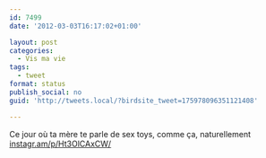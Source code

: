 ```yaml
---
id: 7499
date: '2012-03-03T16:17:02+01:00'

layout: post
categories:
  - Vis ma vie
tags:
  - tweet
format: status
publish_social: no
guid: 'http://tweets.local/?birdsite_tweet=175978096351121408'

---
```


Ce jour où ta mère te parle de sex toys, comme ça, naturellement [instagr.am/p/Ht3OlCAxCW/](http://instagr.am/p/Ht3OlCAxCW/)